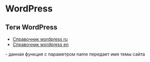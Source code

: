 # WordPress
## Теги WordPress
* [Справочник wordpress ru](wp-kama.ru)
* [Справочник wordpress en](https://codex.wordpress.org/%D0%A1%D0%BE%D0%B7%D0%B4%D0%B0%D0%BD%D0%B8%D0%B5_%D1%82%D0%B5%D0%BC)

<?php bloginfo(`name`); ?> - данная функция с параметром name передает имя темы сайта
